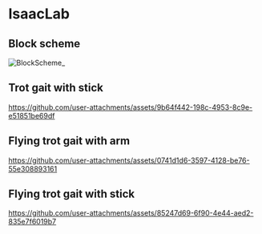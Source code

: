 # IsaacLab


## Block scheme

![BlockScheme_](https://github.com/user-attachments/assets/e19e7a63-271b-4e8d-b911-e50196bd1226)

## Trot gait with stick

https://github.com/user-attachments/assets/9b64f442-198c-4953-8c9e-e51851be69df

## Flying trot gait with arm

https://github.com/user-attachments/assets/0741d1d6-3597-4128-be76-55e308893161

## Flying trot gait with stick

https://github.com/user-attachments/assets/85247d69-6f90-4e44-aed2-835e7f6019b7
